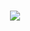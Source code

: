 <h1 align="center">
 <img src="[banner](https://raw.githubusercontent.com/EliteCronax/Testtetst/refs/heads/main/banner.ico)" />
</h1>
